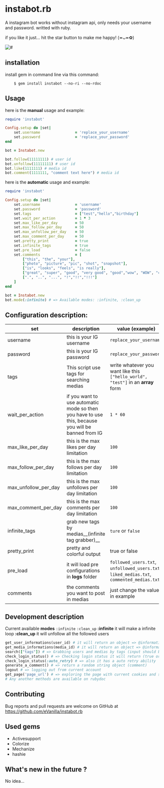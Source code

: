 # instabot.rb

A instagram bot works without instagram api, only needs your username and password. writted with ruby.


if you like it just... hit the star button to make me happy! (≖ᴗ≖✿)
 
![#](https://img.shields.io/badge/status-complete-ff69b4.svg?style=for-the-badge)

## installation

install gem in command line via this command:  

```
    $ gem install instabot --no-ri --no-rdoc
```

## Usage

here is the **manual** usage and example:

```ruby
require 'instabot' 

Config.setup do |set|
    set.username                = 'replace_your_username'
    set.password                = 'replace_your_password'
end

bot = Instabot.new

bot.follow(11111111) # user id
bot.unfollow(11111111) # user id
bot.like(1111111) # media id
bot.comment(1111111, "comment text here") # media id
```

here is the **automatic** usage and example:

```ruby
require 'instabot' 

Config.setup do |set|
    set.username                = 'username'
    set.password                = 'password'
    set.tags                    = ["test","hello","birthday"]
    set.wait_per_action         = 1 * 3
    set.max_like_per_day        = 50
    set.max_follow_per_day      = 50
    set.max_unfollow_per_day    = 50
    set.max_comment_per_day     = 50
    set.pretty_print 	        = true
    set.infinite_tags           = true
    set.pre_load                = false
    set.comments                = [	
		["this", "the", "your"],
		["photo", "picture", "pic", "shot", "snapshot"],
		["is", "looks", "feels", "is really"],
		["great", "super", "good", "very good", "good","wow", "WOW", "cool", "GREAT","magnificent","magical", "very cool", "stylish", "beautiful","so beautiful", "so stylish","so professional","lovely", "so lovely","very lovely", "glorious","so glorious","very glorious", "adorable", "excellent","amazing"], 
		[".", "..", "...", "!","!!","!!!"]
	]
end

bot = Instabot.new
bot.mode(:infinite) # => Available modes: :infinite, :clean_up
```

## Configuration description: 

set | description | value __(example)__
------------ | ------------- | -------------
username | this is your IG username | ```replace_your_username```
password | this is your IG password | ```replace_your_password```
tags | This script use tags for searching medias | write whatever you want like this ```["hello_world", "test"]``` in an **array** form
wait_per_action | if you want to use automatic mode so then you have to use this, because you will be banned from IG | ```1 * 60```
max_like_per_day | this is the max likes per day limitation | ```100```
max_follow_per_day | this is the max follows per day limitation | ```100```
max_unfollow_per_day | this is the max unfollows per day limitation | ```100```
max_comment_per_day | this is the max comments per day limitation | ```100```
infinite_tags | grab new tags by medias__(infinite tag grabber)__ | ```ture``` or ```false```
pretty_print | pretty and colorful output | true or false
pre_load | it will load pre configurations in **logs** folder | ```followed_users.txt```, ```unfollowed_users.txt```, ```liked_medias.txt```, ```commented_medias.txt```
comments | the comments you want to post in medias | just change the values in example


## Development description

Current available **modes** ```:infinite``` ```:clean_up```
**:infinite** it will make a infinite loop
**:clean_up** it will unfollow all the followed users

```ruby
get_user_informations(user_id) # it will return an object => @informations [ :followers, :following, :is_private, :is_verified, :username, :full_name, :full_name, :id]
get_media_informations(media_id) # it will return an object => @informations [ :text, :requested_by_viewer, :is_verified, :is_private, :full_name, :followed_by_viewer, :has_blocked_viewer, :viewer_has_liked, :comments_disabled, :is_video, :id]
search(["tags"]) # => Grabbing users and medias by tags (input should be an array)
check_login_status() # => Checking login status it will return (true or false)  
check_login_status(:auto_retry) # => also it has a auto retry ability
generate_a_comment() # => return a random string object (comment)
logout # => logging out from current account
get_page('page_url') # => exploring the page with current cookies and session
# Any another methods are available on rubydoc
```


## Contributing

Bug reports and pull requests are welcome on GitHub at https://github.com/eVanilla/instabot.rb

## Used gems

* Activesupport
* Colorize
* Mechanize
* hashie


## What's new in the future ?

No idea...